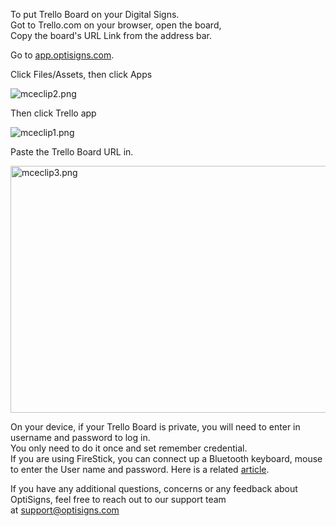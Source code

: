 <p>To put Trello Board on your Digital Signs.<br>Got to Trello.com on your browser, open the board,<br>Copy the board's URL Link from the address bar.</p>
<p>Go to <a href="https://app.optisigns.com" target="_blank" rel="noopener noreferrer">app.optisigns.com</a>.</p>
<p>Click Files/Assets, then click Apps</p>
<p><img src="https://support.optisigns.com/hc/article_attachments/360077797693" alt="mceclip2.png"></p>
<p>Then click Trello app</p>
<p><img src="https://support.optisigns.com/hc/article_attachments/360076630234" alt="mceclip1.png"></p>
<p>Paste the Trello Board URL in.</p>
<p><img src="https://support.optisigns.com/hc/article_attachments/360076630254" alt="mceclip3.png" width="513" height="395"></p>
<p>On your device, if your Trello Board is private, you will need to enter in username and password to log in.<br>You only need to do it once and set remember credential.<br>If you are using FireStick, you can connect up a Bluetooth keyboard, mouse to enter the User name and password. Here is a related <a href="https://support.optisigns.com/hc/en-us/articles/360037391854-How-to-display-content-inside-websites-that-require-login-" target="_self">article</a>.</p>
<p>If you have any additional questions, concerns or any feedback about OptiSigns, feel free to reach out to our support team at <a href="mailto:support@optisigns.com" target="_self">support@optisigns.com</a> </p>